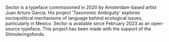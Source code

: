 Sector is a typeface commissioned in 2020 by Amsterdam-based artist Juan Arturo Garc&iacute;a. His project 'Taxonomic Ambiguity' explores sociopolitical mechanisms of language behind ecological issues, particularly in Mexico. Sector is available since February 2023 as an open-source typeface. This project has been made with the support of the Stimuleringsfonds.

